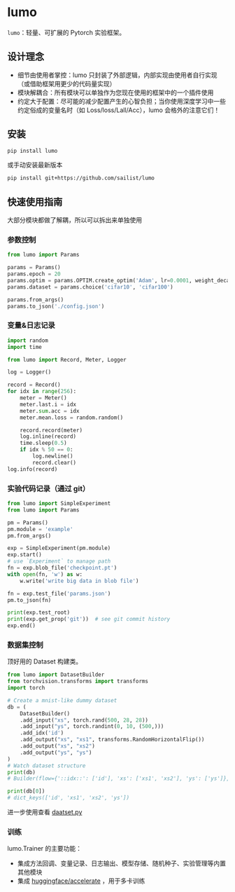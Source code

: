 # lumo

`lumo`：轻量、可扩展的 Pytorch 实验框架。

## 设计理念

- 细节由使用者掌控：lumo 只封装了外部逻辑，内部实现由使用者自行实现（或借助框架用更少的代码量实现）
- 模块解耦合：所有模块可以单独作为您现在使用的框架中的一个插件使用
- 约定大于配置：尽可能的减少配置产生的心智负担；当你使用深度学习中一些约定俗成的变量名时（如 Loss/loss/Lall/Acc），lumo 会格外的注意它们！

## 安装

```bash
pip install lumo
```

或手动安装最新版本

```bash
pip install git+https://github.com/sailist/lumo
```

## 快速使用指南

大部分模块都做了解耦，所以可以拆出来单独使用

### 参数控制

```python
from lumo import Params

params = Params()
params.epoch = 20
params.optim = params.OPTIM.create_optim('Adam', lr=0.0001, weight_decay=4e-5)
params.dataset = params.choice('cifar10', 'cifar100')

params.from_args()
params.to_json('./config.json')
```

### 变量&日志记录

```python
import random
import time

from lumo import Record, Meter, Logger

log = Logger()

record = Record()
for idx in range(256):
    meter = Meter()
    meter.last.i = idx
    meter.sum.acc = idx
    meter.mean.loss = random.random()

    record.record(meter)
    log.inline(record)
    time.sleep(0.5)
    if idx % 50 == 0:
        log.newline()
        record.clear()
log.info(record)
```

### 实验代码记录（通过 git）

```python
from lumo import SimpleExperiment
from lumo import Params

pm = Params()
pm.module = 'example'
pm.from_args()

exp = SimpleExperiment(pm.module)
exp.start()
# use `Experiment` to manage path
fn = exp.blob_file('checkpoint.pt')
with open(fn, 'w') as w:
    w.write('write big data in blob file')

fn = exp.test_file('params.json')
pm.to_json(fn)

print(exp.test_root)
print(exp.get_prop('git'))  # see git commit history
exp.end()
```

### 数据集控制

顶好用的 Dataset 构建类。

```python
from lumo import DatasetBuilder
from torchvision.transforms import transforms
import torch

# Create a mnist-like dummy dataset
db = (
    DatasetBuilder()
    .add_input("xs", torch.rand(500, 28, 28))
    .add_input("ys", torch.randint(0, 10, (500,)))
    .add_idx('id')
    .add_output("xs", "xs1", transforms.RandomHorizontalFlip())
    .add_output("xs", "xs2")
    .add_output("ys", "ys")
)
# Watch dataset structure
print(db)
# Builder(flow={'::idx::': ['id'], 'xs': ['xs1', 'xs2'], 'ys': ['ys']}, sized=True, size=500, iterable=True)

print(db[0])
# dict_keys(['id', 'xs1', 'xs2', 'ys'])
```


进一步使用查看 [daatset.py](./examples/data/quick_start.py)

### 训练

lumo.Trainer 的主要功能：

- 集成方法回调、变量记录、日志输出、模型存储、随机种子、实验管理等内置其他模块
- 集成 [huggingface/accelerate](https://github.com/huggingface/accelerate) ，用于多卡训练

